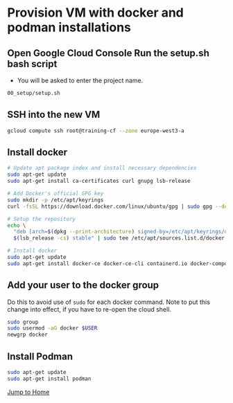 # Provision VM with docker and podman installations

## Open Google Cloud Console Run the setup.sh bash script

* You will be asked to enter the project name.

```bash
00_setup/setup.sh
```

## SSH into the new VM

```bash
gcloud compute ssh root@training-cf --zone europe-west3-a
```

## Install docker

```bash
# Update apt package index and install necessary dependencies
sudo apt-get update
sudo apt-get install ca-certificates curl gnupg lsb-release

# Add Docker's official GPG key
sudo mkdir -p /etc/apt/keyrings
curl -fsSL https://download.docker.com/linux/ubuntu/gpg | sudo gpg --dearmor -o /etc/apt/keyrings/docker.gpg

# Setup the repository
echo \
  "deb [arch=$(dpkg --print-architecture) signed-by=/etc/apt/keyrings/docker.gpg] https://download.docker.com/linux/ubuntu \
  $(lsb_release -cs) stable" | sudo tee /etc/apt/sources.list.d/docker.list > /dev/null

# Install docker
sudo apt-get update
sudo apt-get install docker-ce docker-ce-cli containerd.io docker-compose-plugin
```

## Add your user to the docker group

Do this to avoid use of `sudo` for each docker command. Note to put this change into effect, if you have to re-open the cloud shell.

```bash
sudo group
sudo usermod -aG docker $USER
newgrp docker
```

## Install Podman

```bash
sudo apt-get update
sudo apt-get install podman
```

[Jump to Home](../README.md)
